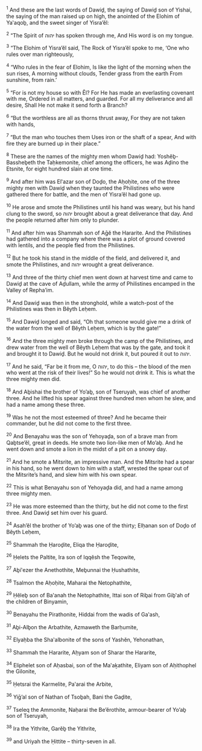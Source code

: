 <sup>1</sup> And these are the last words of Dawiḏ, the saying of Dawiḏ son of Yishai, the saying of the man raised up on high, the anointed of the Elohim of Ya‛aqoḇ, and the sweet singer of Yisra’ĕl:

<sup>2</sup> “The Spirit of יהוה has spoken through me, And His word is on my tongue.

<sup>3</sup> “The Elohim of Yisra’ĕl said, The Rock of Yisra’ĕl spoke to me, ‘One who rules over man righteously,

<sup>4</sup> “Who rules in the fear of Elohim, Is like the light of the morning when the sun rises, A morning without clouds, Tender grass from the earth From sunshine, from rain.’

<sup>5</sup> “For is not my house so with Ĕl? For He has made an everlasting covenant with me, Ordered in all matters, and guarded. For all my deliverance and all desire, Shall He not make it send forth a Branch?

<sup>6</sup> “But the worthless are all as thorns thrust away, For they are not taken with hands,

<sup>7</sup> “But the man who touches them Uses iron or the shaft of a spear, And with fire they are burned up in their place.”

<sup>8</sup> These are the names of the mighty men whom Dawiḏ had: Yoshĕḇ-Bassheḇeth the Taḥkemonite, chief among the officers, he was Aḏino the Etsnite, for eight hundred slain at one time.

<sup>9</sup> And after him was El‛azar son of Doḏo, the Aḥoḥite, one of the three mighty men with Dawiḏ when they taunted the Philistines who were gathered there for battle, and the men of Yisra’ĕl had gone up.

<sup>10</sup> He arose and smote the Philistines until his hand was weary, but his hand clung to the sword, so יהוה brought about a great deliverance that day. And the people returned after him only to plunder.

<sup>11</sup> And after him was Shammah son of Aḡĕ the Hararite. And the Philistines had gathered into a company where there was a plot of ground covered with lentils, and the people fled from the Philistines.

<sup>12</sup> But he took his stand in the middle of the field, and delivered it, and smote the Philistines, and יהוה wrought a great deliverance.

<sup>13</sup> And three of the thirty chief men went down at harvest time and came to Dawiḏ at the cave of Aḏullam, while the army of Philistines encamped in the Valley of Repha’im.

<sup>14</sup> And Dawiḏ was then in the stronghold, while a watch-post of the Philistines was then in Bĕyth Leḥem.

<sup>15</sup> And Dawiḏ longed and said, “Oh that someone would give me a drink of the water from the well of Bĕyth Leḥem, which is by the gate!”

<sup>16</sup> And the three mighty men broke through the camp of the Philistines, and drew water from the well of Bĕyth Leḥem that was by the gate, and took it and brought it to Dawiḏ. But he would not drink it, but poured it out to יהוה.

<sup>17</sup> And he said, “Far be it from me, O יהוה, to do this – the blood of the men who went at the risk of their lives!” So he would not drink it. This is what the three mighty men did.

<sup>18</sup> And Aḇishai the brother of Yo’aḇ, son of Tseruyah, was chief of another three. And he lifted his spear against three hundred men whom he slew, and had a name among these three.

<sup>19</sup> Was he not the most esteemed of three? And he became their commander, but he did not come to the first three.

<sup>20</sup> And Benayahu was the son of Yehoyaḏa, son of a brave man from Qaḇtse’ĕl, great in deeds. He smote two lion-like men of Mo’aḇ. And he went down and smote a lion in the midst of a pit on a snowy day.

<sup>21</sup> And he smote a Mitsrite, an impressive man. And the Mitsrite had a spear in his hand, so he went down to him with a staff, wrested the spear out of the Mitsrite’s hand, and slew him with his own spear.

<sup>22</sup> This is what Benayahu son of Yehoyaḏa did, and had a name among three mighty men.

<sup>23</sup> He was more esteemed than the thirty, but he did not come to the first three. And Dawiḏ set him over his guard.

<sup>24</sup> Asah’ĕl the brother of Yo’aḇ was one of the thirty; Elḥanan son of Doḏo of Bĕyth Leḥem,

<sup>25</sup> Shammah the Ḥaroḏite, Eliqa the Ḥaroḏite,

<sup>26</sup> Ḥelets the Paltite, Ira son of Iqqĕsh the Teqowite,

<sup>27</sup> Aḇi‛ezer the Anethothite, Meḇunnai the Ḥushathite,

<sup>28</sup> Tsalmon the Aḥoḥite, Maharai the Netophathite,

<sup>29</sup> Ḥĕleḇ son of Ba‛anah the Netophathite, Ittai son of Riḇai from Giḇ‛ah of the children of Binyamin,

<sup>30</sup> Benayahu the Pirathonite, Hiddai from the wadis of Ga‛ash,

<sup>31</sup> Aḇi-Alḇon the Arbathite, Azmaweth the Barḥumite,

<sup>32</sup> Elyaḥba the Sha‛albonite of the sons of Yashĕn, Yehonathan,

<sup>33</sup> Shammah the Hararite, Aḥyam son of Sharar the Hararite,

<sup>34</sup> Eliphelet son of Aḥasbai, son of the Ma‛aḵathite, Eliyam son of Aḥithophel the Gilonite,

<sup>35</sup> Ḥetsrai the Karmelite, Pa‛arai the Arbite,

<sup>36</sup> Yiḡ’al son of Nathan of Tsoḇah, Bani the Gaḏite,

<sup>37</sup> Tseleq the Ammonite, Naḥarai the Be’ĕrothite, armour-bearer of Yo’aḇ son of Tseruyah,

<sup>38</sup> Ira the Yithrite, Garĕḇ the Yithrite,

<sup>39</sup> and Uriyah the Ḥittite – thirty-seven in all.

